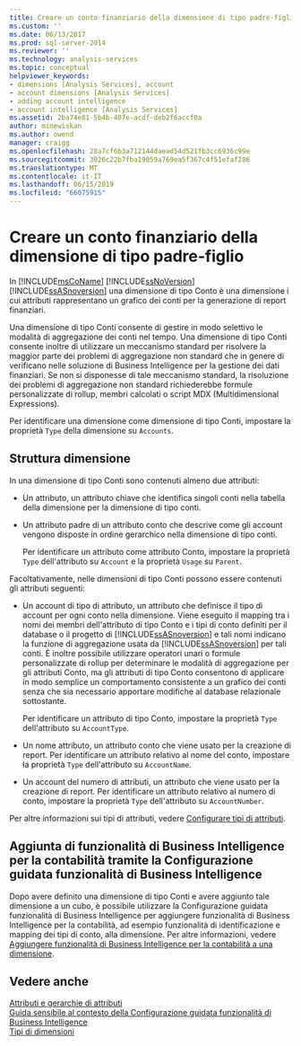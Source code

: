 ```yaml
---
title: Creare un conto finanziario della dimensione di tipo padre-figlio | Microsoft Docs
ms.custom: ''
ms.date: 06/13/2017
ms.prod: sql-server-2014
ms.reviewer: ''
ms.technology: analysis-services
ms.topic: conceptual
helpviewer_keywords:
- dimensions [Analysis Services], account
- account dimensions [Analysis Services]
- adding account intelligence
- account intelligence [Analysis Services]
ms.assetid: 2ba74e81-5b4b-407e-acdf-deb2f6accf0a
author: minewiskan
ms.author: owend
manager: craigg
ms.openlocfilehash: 28a7cf6b3a712144daead54d521fb3cc6936c99e
ms.sourcegitcommit: 3026c22b7fba19059a769ea5f367c4f51efaf286
ms.translationtype: MT
ms.contentlocale: it-IT
ms.lasthandoff: 06/15/2019
ms.locfileid: "66075915"
---
```

# <a name="create-a-finance-account-of-parent-child-type-dimension"></a>Creare un conto finanziario della dimensione di tipo padre-figlio
  In [!INCLUDE[msCoName](../../includes/msconame-md.md)] [!INCLUDE[ssNoVersion](../../includes/ssnoversion-md.md)] [!INCLUDE[ssASnoversion](../../includes/ssasnoversion-md.md)] una dimensione di tipo Conto è una dimensione i cui attributi rappresentano un grafico dei conti per la generazione di report finanziari.  
  
 Una dimensione di tipo Conti consente di gestire in modo selettivo le modalità di aggregazione dei conti nel tempo. Una dimensione di tipo Conti consente inoltre di utilizzare un meccanismo standard per risolvere la maggior parte dei problemi di aggregazione non standard che in genere di verificano nelle soluzione di Business Intelligence per la gestione dei dati finanziari. Se non si disponesse di tale meccanismo standard, la risoluzione dei problemi di aggregazione non standard richiederebbe formule personalizzate di rollup, membri calcolati o script MDX (Multidimensional Expressions).  
  
 Per identificare una dimensione come dimensione di tipo Conti, impostare la proprietà `Type` della dimensione su `Accounts`.  
  
## <a name="dimension-structure"></a>Struttura dimensione  
 In una dimensione di tipo Conti sono contenuti almeno due attributi:  
  
-   Un attributo, un attributo chiave che identifica singoli conti nella tabella della dimensione per la dimensione di tipo conti.  
  
-   Un attributo padre di un attributo conto che descrive come gli account vengono disposte in ordine gerarchico nella dimensione di tipo conti.  
  
     Per identificare un attributo come attributo Conto, impostare la proprietà `Type` dell'attributo su `Account` e la proprietà `Usage` su `Parent`.  
  
 Facoltativamente, nelle dimensioni di tipo Conti possono essere contenuti gli attributi seguenti:  
  
-   Un account di tipo di attributo, un attributo che definisce il tipo di account per ogni conto nella dimensione. Viene eseguito il mapping tra i nomi dei membri dell'attributo di tipo Conto e i tipi di conto definiti per il database o il progetto di [!INCLUDE[ssASnoversion](../../includes/ssasnoversion-md.md)] e tali nomi indicano la funzione di aggregazione usata da [!INCLUDE[ssASnoversion](../../includes/ssasnoversion-md.md)] per tali conti. È inoltre possibile utilizzare operatori unari o formule personalizzate di rollup per determinare le modalità di aggregazione per gli attributi Conto, ma gli attributi di tipo Conto consentono di applicare in modo semplice un comportamento consistente a un grafico dei conti senza che sia necessario apportare modifiche al database relazionale sottostante.  
  
     Per identificare un attributo di tipo Conto, impostare la proprietà `Type` dell'attributo su `AccountType`.  
  
-   Un nome attributo, un attributo conto che viene usato per la creazione di report. Per identificare un attributo relativo al nome del conto, impostare la proprietà `Type` dell'attributo su `AccountName`.  
  
-   Un account del numero di attributi, un attributo che viene usato per la creazione di report. Per identificare un attributo relativo al numero di conto, impostare la proprietà `Type` dell'attributo su `AccountNumber`.  
  
 Per altre informazioni sui tipi di attributi, vedere [Configurare tipi di attributi](attribute-properties-configure-attribute-types.md).  
  
## <a name="adding-account-intelligence-with-the-business-intelligence-wizard"></a>Aggiunta di funzionalità di Business Intelligence per la contabilità tramite la Configurazione guidata funzionalità di Business Intelligence  
 Dopo avere definito una dimensione di tipo Conti e avere aggiunto tale dimensione a un cubo, è possibile utilizzare la Configurazione guidata funzionalità di Business Intelligence per aggiungere funzionalità di Business Intelligence per la contabilità, ad esempio funzionalità di identificazione e mapping dei tipi di conto, alla dimensione. Per altre informazioni, vedere [Aggiungere funzionalità di Business Intelligence per la contabilità a una dimensione](bi-wizard-add-account-intelligence-to-a-dimension.md).  
  
## <a name="see-also"></a>Vedere anche  
 [Attributi e gerarchie di attributi](../multidimensional-models-olap-logical-dimension-objects/attributes-and-attribute-hierarchies.md)   
 [Guida sensibile al contesto della Configurazione guidata funzionalità di Business Intelligence](../business-intelligence-wizard-f1-help.md)   
 [Tipi di dimensioni](../multidimensional-models-olap-logical-dimension-objects/database-dimension-properties-types.md)  
  
  
